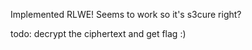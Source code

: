 Implemented RLWE! Seems to work so it's s3cure right?

todo: decrypt the ciphertext and get flag :)
